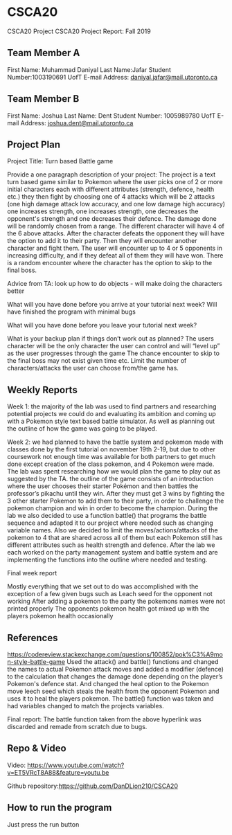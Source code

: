 # CSCA20
CSCA20 Project
CSCA20 Project Report: Fall 2019

Team Member A
-------------
First Name: Muhammad Daniyal
Last Name:Jafar
Student Number:1003190691
UofT E-mail Address: daniyal.jafar@mail.utoronto.ca


Team Member B
-------------
First Name: Joshua
Last Name: Dent
Student Number: 1005989780
UofT E-mail Address: joshua.dent@mail.utoronto.ca

Project Plan
--------

Project Title: Turn based Battle game

Provide a one paragraph description of your project:
The project is a text turn based game similar to Pokemon where the user picks one of 2 or more initial characters each with different attributes (strength, defence, health etc.) they then fight by choosing one of 4 attacks which will be 2 attacks (one high damage attack low accuracy, and one low damage high accuracy) one increases strength, one  increases strength, one decreases the opponent's strength and one decreases their defence. The damage done will be randomly chosen from a range. The different character will have 4 of the 6 above attacks. After the character defeats the opponent they will have the option to add it to their party. Then they will encounter another character and fight them. The user will encounter up to 4 or 5 opponents in increasing difficulty,  and if they defeat all of them they will have won. There is a random encounter where the character has the option to skip to the final boss. 

Advice from TA: look up how to do objects - will make doing the characters better 

What will you have done before you arrive at your tutorial next week?
Will have finished the program with minimal bugs 

What will you have done before you leave your tutorial next week?

What is your backup plan if things don’t work out as planned?
The users character will be the only character the user can control and will “level up” as the user progresses through the game
The chance encounter to skip to the final boss may not exist given time etc. 
Limit the number of characters/attacks the user can choose from/the game has. 

Weekly Reports
--------------
Week 1: the majority of the lab was used to find partners and researching potential projects we could do and evaluating its ambition and coming up with a Pokemon style text based battle simulator. As well as planning out the outline of how the game was going to be played. 

Week 2: we had planned to have the battle system and pokemon made with classes done by the first tutorial on november 19th 2-19, but due to other coursework not enough time was available for both partners to get much done except creation of the class pokemon, and 4 Pokemon were made. The lab was spent researching how we would plan the game to play out as suggested by the TA. the outline of the game consists of an introduction where the user chooses their starter Pokémon and then battles the professor’s pikachu until they win. After they must get 3 wins by fighting the 3 other starter Pokemon to add them to their party, in order to challenge the pokemon champion and win in order to become the champion. During the lab we also decided to use a function battle()  that programs the battle sequence and adapted it to our project where needed such as changing variable names. Also we decided to limit the moves/actions/attacks of the pokemon to 4 that are shared across all of them but each Pokemon still has different attributes such as health strength and defence. After the lab we each worked on the party management system and battle system and are implementing the functions into the outline where needed and testing. 

Final week report 

Mostly everything that we set out to do was accomplished with the exception of a few given bugs such as 
Leach seed for the opponent not working 
After adding a pokemon to the party the pokemons names were not printed properly 
The opponents pokemon health got mixed up with the players pokemon health occasionally 

References
----------
https://codereview.stackexchange.com/questions/100852/pok%C3%A9mon-style-battle-game
Used the attack() and battle() functions and changed the names to actual Pokemon attack moves and added a modifier (defence) to the calculation that changes the damage done depending on the player’s Pokemon's defence stat. And changed the heal option to the Pokemon move leech seed which steals the health from the opponent Pokemon and uses it to heal the players pokemon. The battle() function was taken and had variables changed to match the projects variables. 

Final report:
The battle function taken from the above hyperlink was discarded and remade from scratch due to bugs. 

Repo & Video
------------
Video: https://www.youtube.com/watch?v=ET5VRcT8A88&feature=youtu.be

Github repository:https://github.com/DanDLion210/CSCA20

How to run the program 
--------
Just press the run button
